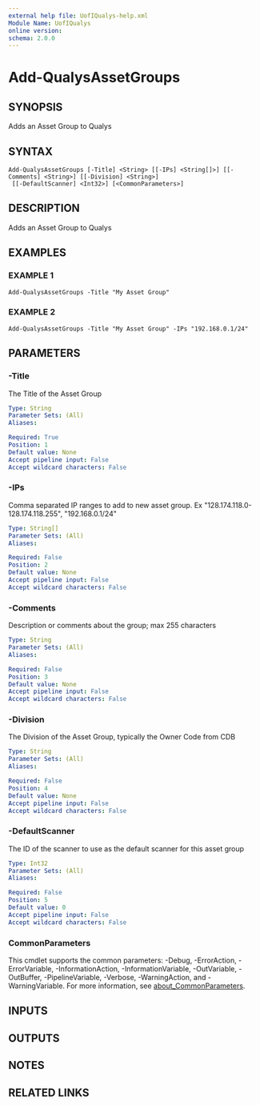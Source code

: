 ```yaml
---
external help file: UofIQualys-help.xml
Module Name: UofIQualys
online version:
schema: 2.0.0
---
```


# Add-QualysAssetGroups

## SYNOPSIS
Adds an Asset Group to Qualys

## SYNTAX

```
Add-QualysAssetGroups [-Title] <String> [[-IPs] <String[]>] [[-Comments] <String>] [[-Division] <String>]
 [[-DefaultScanner] <Int32>] [<CommonParameters>]
```

## DESCRIPTION
Adds an Asset Group to Qualys

## EXAMPLES

### EXAMPLE 1
```
Add-QualysAssetGroups -Title "My Asset Group"
```

### EXAMPLE 2
```
Add-QualysAssetGroups -Title "My Asset Group" -IPs "192.168.0.1/24"
```

## PARAMETERS

### -Title
The Title of the Asset Group

```yaml
Type: String
Parameter Sets: (All)
Aliases:

Required: True
Position: 1
Default value: None
Accept pipeline input: False
Accept wildcard characters: False
```

### -IPs
Comma separated IP ranges to add to new asset group.
Ex "128.174.118.0-128.174.118.255", "192.168.0.1/24"

```yaml
Type: String[]
Parameter Sets: (All)
Aliases:

Required: False
Position: 2
Default value: None
Accept pipeline input: False
Accept wildcard characters: False
```

### -Comments
Description or comments about the group; max 255 characters

```yaml
Type: String
Parameter Sets: (All)
Aliases:

Required: False
Position: 3
Default value: None
Accept pipeline input: False
Accept wildcard characters: False
```

### -Division
The Division of the Asset Group, typically the Owner Code from CDB

```yaml
Type: String
Parameter Sets: (All)
Aliases:

Required: False
Position: 4
Default value: None
Accept pipeline input: False
Accept wildcard characters: False
```

### -DefaultScanner
The ID of the scanner to use as the default scanner for this asset group

```yaml
Type: Int32
Parameter Sets: (All)
Aliases:

Required: False
Position: 5
Default value: 0
Accept pipeline input: False
Accept wildcard characters: False
```

### CommonParameters
This cmdlet supports the common parameters: -Debug, -ErrorAction, -ErrorVariable, -InformationAction, -InformationVariable, -OutVariable, -OutBuffer, -PipelineVariable, -Verbose, -WarningAction, and -WarningVariable. For more information, see [about_CommonParameters](http://go.microsoft.com/fwlink/?LinkID=113216).

## INPUTS

## OUTPUTS

## NOTES

## RELATED LINKS
